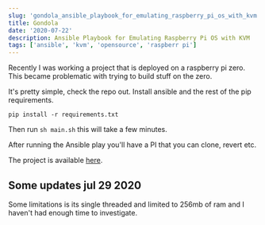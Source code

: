 ```yaml
---
slug: 'gondola_ansible_playbook_for_emulating_raspberry_pi_os_with_kvm'
title: Gondola
date: '2020-07-22'
description: Ansible Playbook for Emulating Raspberry Pi OS with KVM
tags: ['ansible', 'kvm', 'opensource', 'raspberr pi']
---
```


Recently I was working a project that is deployed on a raspberry pi zero. This became problematic with trying to build
stuff on the zero.

It's pretty simple, check the repo out. Install ansible and the rest of the pip requirements.

`pip install -r requirements.txt`

Then run `sh main.sh` this will take a few minutes.

After running the Ansible play you'll have a PI that you can clone, revert etc.

The project is available [here](https://github.com/ncrmro/gondola).

## Some updates jul 29 2020
Some limitations is its single threaded and limited to 256mb of ram and I haven't had enough time to investigate.
